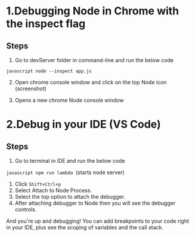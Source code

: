 # 1.Debugging Node in Chrome with the inspect flag

## Steps

1. Go to devServer folder in command-line and run the below code

```javascript node --inspect app.js ```

2. Open chrome console window and click on the top Node icon (screenshot)

3. Opens a new chrome Node console window


# 2.Debug in your IDE (VS Code)

## Steps

1.  Go to terminal in IDE and run the below code

```javascript npm run lambda ```(starts node server)

1. Click ```Shift+Ctrl+p```
2. Select Attach to Node Process.
3. Select the top option to attach the debugger.
4. After attaching debugger to Node then you will see the debugger controls.

And you're up and debugging! You can add breakpoints to your code right in your IDE, plus see the scoping of variables and the call stack.
